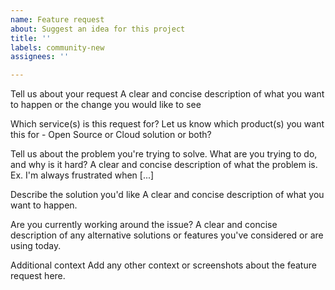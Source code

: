 ```yaml
---
name: Feature request
about: Suggest an idea for this project
title: ''
labels: community-new
assignees: ''

---
```


Tell us about your request
A clear and concise description of what you want to happen or the change you would like to see

Which service(s) is this request for?
Let us know which product(s) you want this for - Open Source or Cloud solution or both?

Tell us about the problem you're trying to solve. What are you trying to do, and why is it hard?
A clear and concise description of what the problem is. Ex. I'm always frustrated when [...]

Describe the solution you'd like
A clear and concise description of what you want to happen.

Are you currently working around the issue?
A clear and concise description of any alternative solutions or features you've considered or are using today.

Additional context
Add any other context or screenshots about the feature request here.
